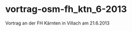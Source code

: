 vortrag-osm-fh_ktn_6-2013
=========================

Vortrag an der FH Kärnten in Villach am 21.6.2013
